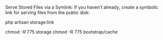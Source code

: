 
Serve Stored Files via a Symlink: If you haven't already, create a symbolic link for serving files from the public disk:

php artisan storage:link


chmod -R 775 storage
chmod -R 775 bootstrap/cache
